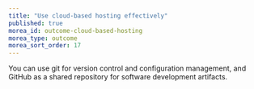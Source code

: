 ```yaml
---
title: "Use cloud-based hosting effectively"
published: true
morea_id: outcome-cloud-based-hosting
morea_type: outcome
morea_sort_order: 17
---
```


You can use git for version control and configuration management, and GitHub as a shared
repository for software development artifacts. 